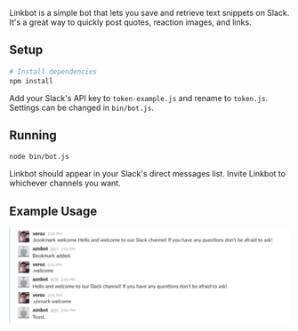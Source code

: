 Linkbot is a simple bot that lets you save and retrieve text snippets on Slack. It's a great way to quickly post quotes, reaction images, and links. 

## Setup

```sh
# Install dependencies
npm install
```

Add your Slack's API key to `token-example.js` and rename to `token.js`. Settings can be changed in `bin/bot.js`.

## Running

```sh
node bin/bot.js
```

Linkbot should appear in your Slack's direct messages list. Invite Linkbot to whichever channels you want.

## Example Usage

![Linkbot Usage](https://github.com/andymai/linkbot/blob/master/example/linkbot-example.png)
